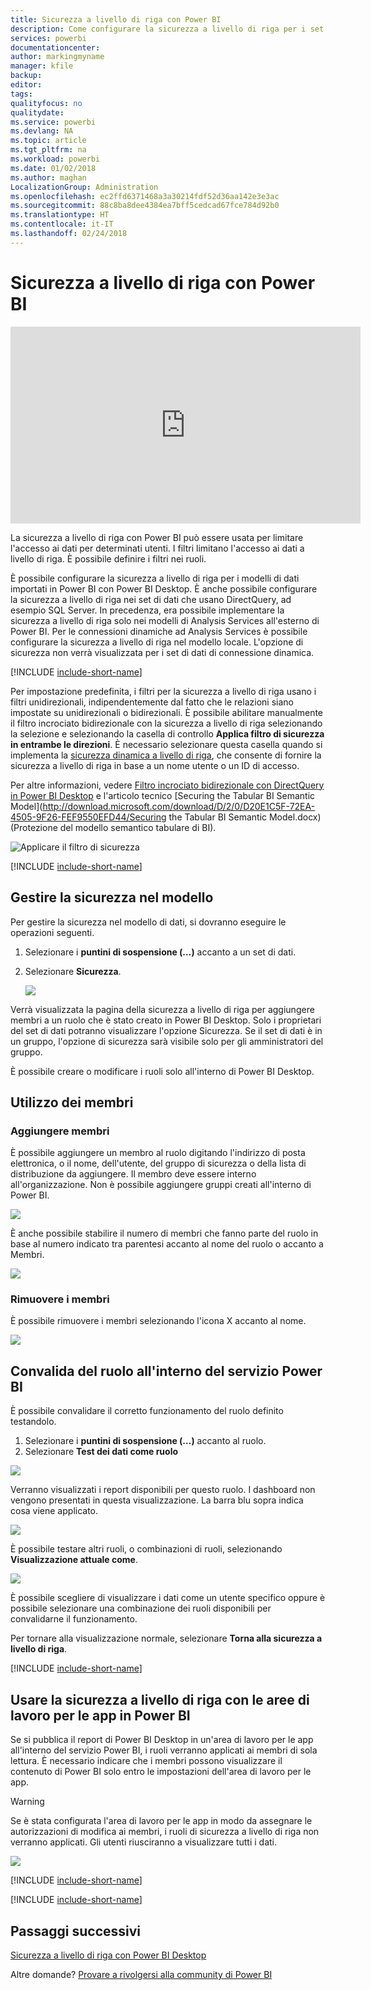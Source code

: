```yaml
---
title: Sicurezza a livello di riga con Power BI
description: Come configurare la sicurezza a livello di riga per i set di dati importati e DirectQuery nel servizio Power BI.
services: powerbi
documentationcenter: 
author: markingmyname
manager: kfile
backup: 
editor: 
tags: 
qualityfocus: no
qualitydate: 
ms.service: powerbi
ms.devlang: NA
ms.topic: article
ms.tgt_pltfrm: na
ms.workload: powerbi
ms.date: 01/02/2018
ms.author: maghan
LocalizationGroup: Administration
ms.openlocfilehash: ec2ffd6371468a3a30214fdf52d36aa142e3e3ac
ms.sourcegitcommit: 88c8ba8dee4384ea7bff5cedcad67fce784d92b0
ms.translationtype: HT
ms.contentlocale: it-IT
ms.lasthandoff: 02/24/2018
---
```

# <a name="row-level-security-rls-with-power-bi"></a>Sicurezza a livello di riga con Power BI
<iframe width="560" height="315" src="https://www.youtube.com/embed/67fK0GoVQ80?showinfo=0" frameborder="0" allowfullscreen></iframe>

La sicurezza a livello di riga con Power BI può essere usata per limitare l'accesso ai dati per determinati utenti. I filtri limitano l'accesso ai dati a livello di riga. È possibile definire i filtri nei ruoli.

È possibile configurare la sicurezza a livello di riga per i modelli di dati importati in Power BI con Power BI Desktop. È anche possibile configurare la sicurezza a livello di riga nei set di dati che usano DirectQuery, ad esempio SQL Server. In precedenza, era possibile implementare la sicurezza a livello di riga solo nei modelli di Analysis Services all'esterno di Power BI. Per le connessioni dinamiche ad Analysis Services è possibile configurare la sicurezza a livello di riga nel modello locale. L'opzione di sicurezza non verrà visualizzata per i set di dati di connessione dinamica.

[!INCLUDE [include-short-name](./includes/rls-desktop-define-roles.md)]

Per impostazione predefinita, i filtri per la sicurezza a livello di riga usano i filtri unidirezionali, indipendentemente dal fatto che le relazioni siano impostate su unidirezionali o bidirezionali. È possibile abilitare manualmente il filtro incrociato bidirezionale con la sicurezza a livello di riga selezionando la selezione e selezionando la casella di controllo **Applica filtro di sicurezza in entrambe le direzioni**. È necessario selezionare questa casella quando si implementa la [sicurezza dinamica a livello di riga](https://docs.microsoft.com/en-us/sql/analysis-services/supplemental-lesson-implement-dynamic-security-by-using-row-filters), che consente di fornire la sicurezza a livello di riga in base a un nome utente o un ID di accesso. 

Per altre informazioni, vedere [Filtro incrociato bidirezionale con DirectQuery in Power BI Desktop](desktop-bidirectional-filtering.md) e l'articolo tecnico [Securing the Tabular BI Semantic Model](http://download.microsoft.com/download/D/2/0/D20E1C5F-72EA-4505-9F26-FEF9550EFD44/Securing the Tabular BI Semantic Model.docx) (Protezione del modello semantico tabulare di BI).

![Applicare il filtro di sicurezza](media/service-admin-rls/rls-apply-security-filter.png)


[!INCLUDE [include-short-name](./includes/rls-desktop-view-as-roles.md)]

## <a name="manage-security-on-your-model"></a>Gestire la sicurezza nel modello
Per gestire la sicurezza nel modello di dati, si dovranno eseguire le operazioni seguenti.

1. Selezionare i **puntini di sospensione (…)** accanto a un set di dati.
2. Selezionare **Sicurezza**.
   
   ![](media/service-admin-rls/rls-security.png)

Verrà visualizzata la pagina della sicurezza a livello di riga per aggiungere membri a un ruolo che è stato creato in Power BI Desktop. Solo i proprietari del set di dati potranno visualizzare l'opzione Sicurezza. Se il set di dati è in un gruppo, l'opzione di sicurezza sarà visibile solo per gli amministratori del gruppo. 

È possibile creare o modificare i ruoli solo all'interno di Power BI Desktop.

## <a name="working-with-members"></a>Utilizzo dei membri
### <a name="add-members"></a>Aggiungere membri
È possibile aggiungere un membro al ruolo digitando l'indirizzo di posta elettronica, o il nome, dell'utente, del gruppo di sicurezza o della lista di distribuzione da aggiungere. Il membro deve essere interno all'organizzazione. Non è possibile aggiungere gruppi creati all'interno di Power BI.

![](media/service-admin-rls/rls-add-member.png)

È anche possibile stabilire il numero di membri che fanno parte del ruolo in base al numero indicato tra parentesi accanto al nome del ruolo o accanto a Membri.

![](media/service-admin-rls/rls-member-count.png)

### <a name="remove-members"></a>Rimuovere i membri
È possibile rimuovere i membri selezionando l'icona X accanto al nome. 

![](media/service-admin-rls/rls-remove-member.png)

## <a name="validating-the-role-within-the-power-bi-service"></a>Convalida del ruolo all'interno del servizio Power BI
È possibile convalidare il corretto funzionamento del ruolo definito testandolo. 

1. Selezionare i **puntini di sospensione (…)** accanto al ruolo.
2. Selezionare **Test dei dati come ruolo**

![](media/service-admin-rls/rls-test-role.png)

Verranno visualizzati i report disponibili per questo ruolo. I dashboard non vengono presentati in questa visualizzazione. La barra blu sopra indica cosa viene applicato.

![](media/service-admin-rls/rls-test-role2.png)

È possibile testare altri ruoli, o combinazioni di ruoli, selezionando **Visualizzazione attuale come**.

![](media/service-admin-rls/rls-test-role3.png)

È possibile scegliere di visualizzare i dati come un utente specifico oppure è possibile selezionare una combinazione dei ruoli disponibili per convalidarne il funzionamento. 

Per tornare alla visualizzazione normale, selezionare **Torna alla sicurezza a livello di riga**.

[!INCLUDE [include-short-name](./includes/rls-usernames.md)]

## <a name="using-rls-with-app-workspaces-in-power-bi"></a>Usare la sicurezza a livello di riga con le aree di lavoro per le app in Power BI
Se si pubblica il report di Power BI Desktop in un'area di lavoro per le app all'interno del servizio Power BI, i ruoli verranno applicati ai membri di sola lettura. È necessario indicare che i membri possono visualizzare il contenuto di Power BI solo entro le impostazioni dell'area di lavoro per le app.

> [!WARNING]
> Se è stata configurata l'area di lavoro per le app in modo da assegnare le autorizzazioni di modifica ai membri, i ruoli di sicurezza a livello di riga non verranno applicati. Gli utenti riusciranno a visualizzare tutti i dati.
> 
> 

![](media/service-admin-rls/rls-group-settings.png)

[!INCLUDE [include-short-name](./includes/rls-limitations.md)]

[!INCLUDE [include-short-name](./includes/rls-faq.md)]

## <a name="next-steps"></a>Passaggi successivi
[Sicurezza a livello di riga con Power BI Desktop](desktop-rls.md)  

Altre domande? [Provare a rivolgersi alla community di Power BI](http://community.powerbi.com/)

